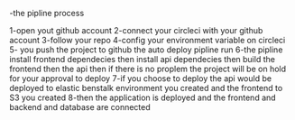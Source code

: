 -the pipline process 

1-open yout github account 
2-connect your circleci with your github account
3-follow your repo
4-config your environment variable on circleci
5- you push the project to github the auto deploy pipline run 
6-the pipline install frontend dependecies then install api dependecies then build the frontend then the api then if there is no proplem the project will be on hold for your approval to deploy 
7-if you choose to deploy the api would be deployed to elastic benstalk environment you created 
and the frontend to S3 you created 
8-then the application is deployed and the frontend and backend and database are connected
